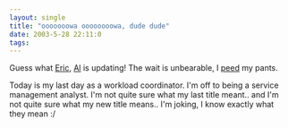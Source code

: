 ```yaml
---
layout: single
title: "ooooooowa oooooooowa, dude dude"
date: 2003-5-28 22:11:0
tags: 
---
```


Guess what [Eric][1], [Al][2] is updating! The wait is unbearable, I [peed][3] my pants.

Today is my last day as a workload coordinator. I'm off to being a service management analyst. I'm not quite sure what my last title meant.. and I'm not quite sure what my new title means.. I'm joking, I know exactly what they mean :/



   [1]: http://www.eightieswannabes.ca/
   [2]: http://popalain.ca
   [3]: http://www.m-w.com/cgi-bin/dictionary?book=Dictionary&va=peed

